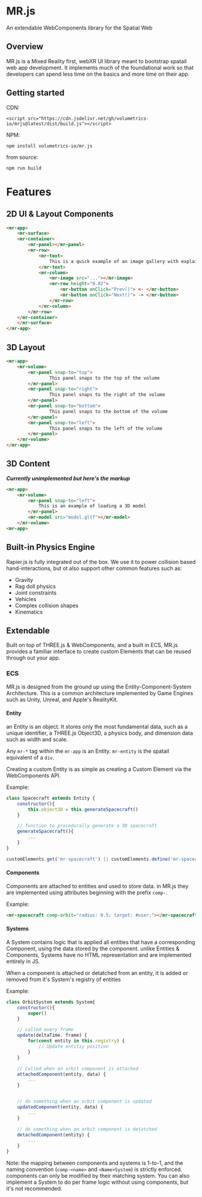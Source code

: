 # MR.js

An extendable WebComponents library for the Spatial Web

## Overview

MR.js is a Mixed Reality first, webXR UI library meant to bootstrap spatail web app development. It implements much of the foundational work so that developers can spend less time on the basics and more time on their app.

## Getting started

CDN:

`<script src="https://cdn.jsdelivr.net/gh/volumetrics-io/mrjs@latest/dist/build.js"></script>
`

NPM:

`npm install volumetrics-io/mr.js`

from source:

`npm run build`

# Features

## 2D UI & Layout Components

```html
<mr-app>
    <mr-surface>
    <mr-container>
        <mr-panel></mr-panel>
        <mr-row>
            <mr-text>
                This is a quick example of an image gallery with explainer text.
            </mr-text>
            <mr-column>
                <mr-image src="..."></mr-image>
                <mr-row height="0.02">
                    <mr-button onClick="Prev()"> <- </mr-button>
                    <mr-button onClick="Next()"> -> </mr-button>
                </mr-row>
            </mr-column>
        </mr-row>
    </mr-container>
    </mr-surface>
</mr-app>
```

## 3D Layout

```html
<mr-app>
    <mr-volume>
        <mr-panel snap-to="top">
                This panel snaps to the top of the volume
        </mr-panel>
        <mr-panel snap-to="right">
                This panel snaps to the right of the volume
        </mr-panel>
        <mr-panel snap-to="bottom">
                This panel snaps to the bottom of the volume
        </mr-panel>
        <mr-panel snap-to="left">
                This panel snaps to the left of the volume
        </mr-panel>
    </mr-volume>
</mr-app>
```

## 3D Content

_**Currently unimplemented but here's the markup**_

```html
<mr-app>
    <mr-volume>
        <mr-panel snap-to="left">
            This is an example of loading a 3D model
        </mr-panel>
        <mr-model src="model.gltf"></mr-model>
    </mr-volume>
<mr-app>
```
## Built-in Physics Engine

Rapier.js is fully integrated out of the box. We use it to power collision based hand-interactions, but ot also support other common features such as:

- Gravity
- Rag doll physics
- Joint constraints
- Vehicles
- Complex collision shapes
- Kinematics

## Extendable

Built on top of THREE.js & WebComponents, and a built in ECS, MR.js provides a familiar interface to create custom Elements that can be reused through out your app.

### ECS

MR.js is designed from the ground up using the Entity-Component-System Architecture. This is a common architecture implemented by Game Engines such as Unity, Unreal, and Apple's RealityKit.

#### Entity

an Entity is an object. It stores only the most fundamental data, such as a unique identifier, a THREE.js Object3D, a physics body, and dimension data such as width and scale.

Any `mr-*` tag within the `mr-app` is an Entity. `mr-entity` is the spatail equivalent of a `div`.

Creating a custom Entity is as simple as creating a Custom Element via the WebComponents API.

Example:

```js
class Spacecraft extends Entity {
    constructor(){
        this.object3D = this.generateSpacecraft()
    }

    // function to procedurally generate a 3D spacecraft
    generateSpacecraft(){
        ...
    }
}

customElements.get('mr-spacecraft') || customElements.define('mr-spacecraft', Spacecraft)
```

#### Components

Components are attached to entities and used to store data. in MR.js they are implemented using attributes beginning with the prefix `comp-`.

Example:

```html
<mr-spacecraft comp-orbit="radius: 0.5; target: #user;"></mr-spacecraft>
```

#### Systems

A System contains logic that is applied all entities that have a corresponding Component, using the data stored by the component. unlike Entities & Components, Systems have no HTML representation and are implemented entirely in JS.

When a component is attached or detatched from an entity, it is added or removed from it's System's registry of entities

Example:

```js
class OrbitSystem extends System{
    constructor(){
        super()
    }

    // called every frame
    update(deltaTime, frame) {
        for(const entity in this.registry) {
            // Update entitiy position
        }
    }

    // Called when an orbit component is attached
    attachedComponent(entity, data) {
        ...
    }


    // do something when an orbit component is updated
    updatedComponent(entity, data) {
        ...
    }

    // do something when an orbit component is detatched
    detachedComponent(entity) {
        ...
    }
}
```

Note: the mapping between components and systems is 1-to-1, and the naming convention (`comp-<name>` and `<Name>System`) is strictly enforced. components can only be modified by their matching system. You can also implement a System to do per frame logic without using components, but it's not recommended.